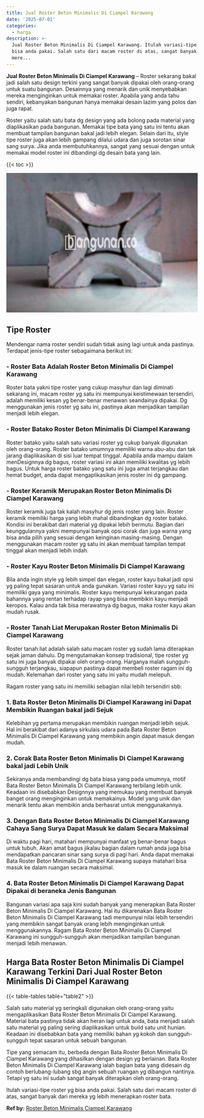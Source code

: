 ```yaml
---
title: Jual Roster Beton Minimalis Di Ciampel Karawang
date: '2025-07-01'
categories:
  - harga
description: >-
  Jual Roster Beton Minimalis Di Ciampel Karawang. Itulah variasi-tipe roster yg
  bisa anda pakai. Salah satu dari macam roster di atas, sangat banyak dari
  mere...
---
```


**Jual Roster Beton Minimalis Di Ciampel Karawang** – Roster sekarang bakal jadi salah satu design terkini yang sangat banyak dipakai oleh orang-orang untuk suatu bangunan. Desainnya yang menarik dan unik menyebabkan mereka menginginkan untuk memakai roster. Apabila yang anda tahu sendiri, kebanyakan bangunan hanya memakai desain lazim yang polos dan juga rapat.

Roster yaitu salah satu bata dg design yang ada bolong pada material yang diaplikasikan pada bangunan. Memakai tipe bata yang satu ini tentu akan membuat tampilan bangunan bakal jadi lebih elegan. Selain dari itu, style tipe roster juga akan lebih gampang dilalui udara dan juga sorotan sinar sang surya. Jika anda membutuhkannya, sangat yang sesuai dengan untuk memakai model roster ini dibandingi dg desain bata yang lain.

{{< toc >}}

![Jual Roster Beton Minimalis Di Ciampel Karawang](/images/bata-roster-minimalis-15.png)

## Tipe Roster

Mendengar nama roster sendiri sudah tidak asing lagi untuk anda pastinya. Terdapat jenis-tipe roster sebagaimana berikut ini:

### \- Roster Bata Adalah Roster Beton Minimalis Di Ciampel Karawang

Roster bata yakni tipe roster yang cukup masyhur dan lagi diminati sekarang ini, macam roster yg satu ini mempunyai keistimewaan tersendiri, adalah memiliki kesan yg benar-benar menawan seandainya dipakai. Dg menggunakan jenis roster yg satu ini, pastinya akan menjadikan tampilan menjadi lebih elegan.

### \- Roster Batako Roster Beton Minimalis Di Ciampel Karawang

Roster batako yaitu salah satu variasi roster yg cukup banyak digunakan oleh orang-orang. Roster batako umumnya memiliki warna abu-abu dan tak jarang diaplikasikan di sisi luar tempat tinggal. Apabila anda mampu dalam menDesignnya dg bagus, roster variasi ini akan memiliki kwalitas yg lebih bagus. Untuk harga roster batako yang satu ini juga amat terjangkau dan hemat budget, anda dapat mengaplikasikan jenis roster ini dg gampang.

### \- Roster Keramik Merupakan Roster Beton Minimalis Di Ciampel Karawang

Roster keramik juga tak kalah masyhur dg jenis roster yang lain. Roster keramik memiliki harga yang lebih mahal dibandingkan dg roster batako. Kondisi ini berakibat dari material yg dipakai lebih bermutu. Bagian dari keunggulannya yakni mempunyai banyak opsi corak dan juga warna yang bisa anda pilih yang sesuai dengan keinginan masing-masing. Dengan menggunakan macam roster yg satu ini akan membuat tampilan tempat tinggal akan menjadi lebih indah.

### \- Roster Kayu Roster Beton Minimalis Di Ciampel Karawang

Bila anda ingin style yg lebih simpel dan elegan, roster kayu bakal jadi opsi yg paling tepat sasaran untuk anda gunakan. Variasi roster kayu yg satu ini memiliki gaya yang minimalis. Roster kayu mempunyai kekurangan pada bahannya yang rentan terhadap rayap yang bisa membikin kayu menjadi keropos. Kalau anda tak bisa merawatnya dg bagus, maka roster kayu akan mudah rusak.

### \- Roster Tanah Liat Merupakan Roster Beton Minimalis Di Ciampel Karawang

Roster tanah liat adalah salah satu macam roster yg sudah lama diterapkan sejak jaman dahulu. Dg mengutamakan konsep tradisional, tipe roster yg satu ini juga banyak dipakai oleh orang-orang. Harganya malah sungguh-sungguh terjangkau, siapapun pastinya dapat membeli roster ragam ini dg mudah. Kelemahan dari roster yang satu ini yaitu mudah melepuh.

Ragam roster yang satu ini memiliki sebagian nilai lebih tersendiri sbb:

### 1\. Bata Roster Beton Minimalis Di Ciampel Karawang ini Dapat Membikin Ruangan bakal jadi Sejuk

Kelebihan yg pertama merupakan membikin ruangan menjadi lebih sejuk. Hal ini berakibat dari adanya sirkulais udara pada Bata Roster Beton Minimalis Di Ciampel Karawang yang membikin angin dapat masuk dengan mudah.

### 2\. Corak Bata Roster Beton Minimalis Di Ciampel Karawang bakal jadi Lebih Unik

Sekiranya anda membandingi dg bata biasa yang pada umumnya, motif Bata Roster Beton Minimalis Di Ciampel Karawang terbilang lebih unik. Keadaan ini disebabkan Designnya yang memukau yang membuat banyak banget orang menginginkan untuk memakainya. Model yang unik dan menarik tentu akan membikin anda berhasrat untuk menggunakannya.

### 3\. Dengan Bata Roster Beton Minimalis Di Ciampel Karawang Cahaya Sang Surya Dapat Masuk ke dalam Secara Maksimal

Di waktu pagi hari, matahari mempunyai manfaat yg benar-benar bagus untuk tubuh. Akan amat bagus jikalau bagian dalam rumah anda juga bisa mendapatkan pancaran sinar sang surya di pagi hari. Anda dapat memakai Bata Roster Beton Minimalis Di Ciampel Karawang supaya matahari bisa masuk ke dalam ruangan secara maksimal.

### 4\. Bata Roster Beton Minimalis Di Ciampel Karawang Dapat Dipakai di beraneka Jenis Bangunan

Bangunan variasi apa saja kini sudah banyak yang menerapkan Bata Roster Beton Minimalis Di Ciampel Karawang. Hal itu dikarenakan Bata Roster Beton Minimalis Di Ciampel Karawang tadi mempunyai nilai lebih tersendiri yang membikin sangat banyak orang lebih menginginkan untuk menggunakannya. Ragam Bata Roster Beton Minimalis Di Ciampel Karawang ini sungguh-sungguh akan menjadikan tampilan bangunan menjadi lebih menawan.

## Harga Bata Roster Beton Minimalis Di Ciampel Karawang Terkini Dari Jual Roster Beton Minimalis Di Ciampel Karawang

{{< table-tables table="table2" >}}

Salah satu material yg seringkali digunakan oleh orang-orang yaitu mengaplikasikan Bata Roster Beton Minimalis Di Ciampel Karawang. Material bata pastinya tidak akan heran lagi untuk anda, bata menjadi salah satu material yg paling sering diaplikasikan untuk build satu unit hunian. Keadaan ini disebabkan bata yang memiliki bahan yg kokoh dan sungguh-sungguh tepat sasaran untuk sebuah bangunan.

Tipe yang semacam itu, berbeda dengan Bata Roster Beton Minimalis Di Ciampel Karawang yang dihasilkan dengan design yg berlainan. Bata Roster Beton Minimalis Di Ciampel Karawang ialah bagian bata yang didesain dg contoh berlubang-lubang sbg angin sebuah ruangan yg dibangun nantinya. Tetapi yg satu ini sudah sangat banyak diterapkan oleh orang-orang.

Itulah variasi-tipe roster yg bisa anda pakai. Salah satu dari macam roster di atas, sangat banyak dari mereka yg lebih menerapkan roster bata.

**Ref by:** [Roster Beton Minimalis Ciampel Karawang](https://id.wikipedia.org/wiki/Roster)

